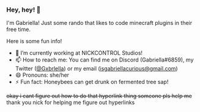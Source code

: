 ### Hey, hey! 👋

I'm Gabriella! Just some rando that likes to code minecraft plugins in their free time.

Here is some fun info!

- 🔭 I’m currently working at NICKCONTROL Studios!
- 📫 How to reach me: You can find me on Discord (Gabriella#6859), my Twitter ([@Gxbrlella](twitter.com/Gxbrlella)) or my email (isgabriellacurious@gmail.com)
- 😄 Pronouns: she/her
- ⚡ Fun fact: Honeybees can get drunk on fermented tree sap!


~~okay i cant figure out how to do that hyperlink thing someone pls help me~~
thank you nick for helping me figure out hyperlinks
